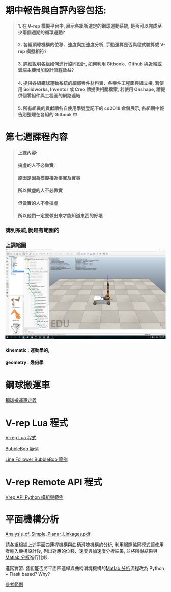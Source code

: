 # **期中報告與自評內容包括**:

> #### 1. 在 V-rep 模擬平台中, 展示各組所選定的鋼球運動系統, 是否可以完成至少兩個週期的循環運動?
>
> #### 2. 各組頂球機構的位移、速度與加速度分析, 手動運算是否與程式驗算或 V-rep 模擬相符?
>
> #### 3. 詳細說明各組如何進行協同設計, 如何利用 Gitbook、Github 與近端或雲端主機增加設計流程效益?
>
> #### 4. 提供各組鋼球運動系統的細部零件材料表、各零件工程圖與組立檔, 若使用 Solidworks, Inventor 或 Creo 請提供相關檔案, 若使用 Onshape, 請提供個零組件與工程圖的網路連結.
>
> #### 5. 所有組員的貢獻請各自使用學號登記下的 cd2018 倉儲展示, 各組期中報告則整理在各組的 Gitbook 中.

# 第七週課程內容

> #### 上課內容:
>
> #### 搞虛的人不必做實,
>
> #### 原因是因為模擬接近事實及實事
>
> #### 所以做虛的人不必做實
>
> #### 但做實的人不會搞虛
>
> #### 所以他們一定要做出來才能知道東西的好壞

### 講到系統,就是有範圍的

### 上課縮圖![](/assets/b9577e7e-d9be-4e01-b5a8-e729b020a764.jpg)

#### **kinematic : 運動學的,**

#### **geometry : 幾何學**

# 鋼球搬運車

[鋼球搬運車定義](https://github.com/mdecourse/cd2018/issues/21#issuecomment-376545656)

# V-rep Lua 程式

[V-rep Lua 程式](https://github.com/mdecourse/cd2018/issues/21#issuecomment-377108449)

[BubbleBob 範例](https://github.com/mdecourse/cd2018/blob/gh-pages/v-rep/BubbleRob/bubbleRob.ttt)

[Line Follower BubbleBob 範例](https://github.com/mdecourse/cd2018/blob/gh-pages/v-rep/BubbleRob/lineFollowingBubbleRob.ttt)

# V-rep Remote API 程式

[Vrep API Python 模組與範例](https://github.com/mdecourse/cd2018/tree/gh-pages/v-rep/vrep-api-python)

# 平面機構分析

[Analysis\_of\_Simple\_Planar\_Linkages.pdf](https://github.com/mdecourse/cd2018/blob/gh-pages/pdf/Analysis_of_Simple_Planar_Linkages.pdf)

請各組根據上述平面四連桿機構與曲柄滑塊機構的分析, 利用網際協同模式讓使用者輸入機構設計後, 列出對應的位移、速度與加速度分析結果, 並將所得結果與[Matlab 分析](https://github.com/mdecourse/cd2018/blob/gh-pages/pdf/A_Matlab_Program_for_Analysis_of_Kinematics.pdf)進行比較.

進階實習: 各組能否將平面四連桿與曲柄滑塊機構的[Matlab 分析](https://github.com/mdecourse/cd2018/blob/gh-pages/pdf/A_Matlab_Program_for_Analysis_of_Kinematics.pdf)流程改為 Python + Flask based? Why?

[參考範例](https://pdfs.semanticscholar.org/6248/3d4689cd5f5502c35ed93dcd0258d86f6047.pdf)

# 



